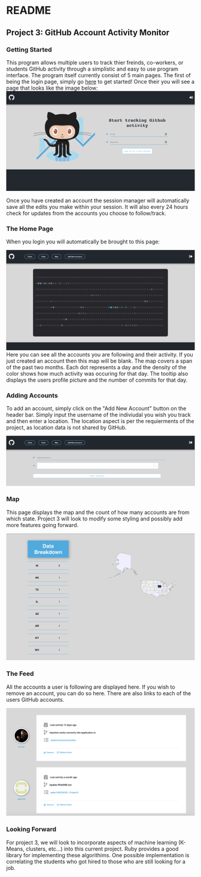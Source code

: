 # README
## Project 3: GitHub Account Activity Monitor 

### Getting Started
This program allows multiple users to track thier freinds, co-workers, or students GitHub activity through a simplistic and easy to use program interface. The program itself currently consist of 5 main pages. The first of being the login page, simply go 
[here](https://github-activity-monitor-app.herokuapp.com/) to get started! Once their you will see a page that looks like the image below:
![](Images/LoginPage.png)

Once you have created an account the session manager will automatically save all the edits you make within your session. It will also every 24 hours check for updates from the accounts you choose to follow/track. 

### The Home Page

When you login you will automatically be brought to this page:

![](Images/HomePage.png)
Here you can see all the accounts you are following and their activity. If you just created an account then this map will be blank. The map covers a span of the past two months. Each dot represents a day and the density of the color shows how much activity was occuring for that day. The tooltip also displays the users profile picture and the number of commits for that day.

### Adding Accounts

To add an account, simply click on the "Add New Account" button on the header bar. Simply input the username of the indiviudal you wish you track and then enter a location. The location aspect is per the requierments of the project, as location data is not shared by GitHub. 

![](Images/AddAccount.png)

### Map

This page displays the map and the count of how many accounts are from which state. Project 3 will look to modify some styling and possibly add more features going forward. 

![](Images/MapPage.png)

### The Feed

All the accounts a user is following are displayed here. If you wish to remove an account, you can do so here. There are also links to each of the users GitHub accounts. 

![](Images/Feed.png)

### Looking Forward 

For project 3, we will look to incorporate aspects of machine learning (K-Means, clusters, etc...) into this current project. Ruby provides a good library for implementing these algorithims. One possible implementation is correlating the students who got hired to those who are still looking for a job. 


